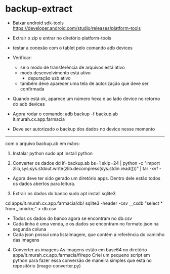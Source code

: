 # backup-extract

- Baixar android sdk-tools
https://developer.android.com/studio/releases/platform-tools

- Extrair o zip e entrar no diretório platform-tools

- testar a conexão com o tablet pelo comando
adb devices

- Verificar:
	- se o modo de transferência de arquivos está ativo
 	- modo desenvolvimento está ativo
 		- depuração usb ativo
 	- também deve aparecer uma tela de autorização que deve ser confirmada

- Quando está ok, aparece um número hexa e ao lado device no retorno do adb devices

- Agora rodar o comando:
adb backup -f backup.ab it.murah.cx.app.farmacia

- Deve ser autorizado o backup dos dados no device nesse momento

------------------------

com o arquivo backup.ab em mãos:
1. Instalar python 
sudo apt install python

2. Converter os dados
dd if=backup.ab bs=1 skip=24 | python -c "import zlib,sys;sys.stdout.write(zlib.decompress(sys.stdin.read()))" | tar -xvf -

- Agora deve ter sido gerado um diretório apps. Dentro dele estão todos os dados abertos para leitura.

3. Extrair os dados do banco
sudo apt install sqlite3

cd apps/it.murah.cx.app.farmacia/db/
sqlite3 -header -csv __cxdb "select * from _ionickv;" > db.csv

- Todos os dados do banco agora se encontram no db.csv 
- Cada linha é uma venda, e os dados se encontram no formato json na segunda coluna 
- Cada json possui uma listaImagem, que contém a referência do caminho das imagens

4. Converter as imagens
As imagens estão em base64 no diretório apps/it.murah.cx.app.farmacia/f/repo
Criei um pequeno script em python para fazer essa conversão de maneira simples que está no repositório (image-converter.py)
